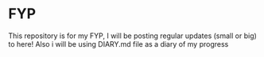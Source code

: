 # FYP
This repository is for my FYP, I will be posting regular updates (small or big) to here! Also i will be using DIARY.md file as a diary of my progress 
